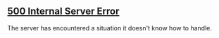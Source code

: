 ## [500 Internal Server Error](https://developer.mozilla.org/en-US/docs/Web/HTTP/Status/500)
The server has encountered a situation it doesn't know how to handle.

